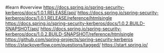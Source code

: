 #learn
#overview
https://docs.spring.io/spring-security-kerberos/docs/1.0.1.RELEASE/api/
https://docs.spring.io/spring-security-kerberos/docs/1.0.1.RELEASE/reference/htmlsingle
https://docs.spring.io/spring-security-kerberos/docs/1.0.2.BUILD-SNAPSHOT/api/
https://docs.spring.io/spring-security-kerberos/docs/1.0.2.BUILD-SNAPSHOT/reference/htmlsingle
https://github.com/spring-projects/spring-security-kerberos
https://stackoverflow.com/questions/tagged/
https://start.spring.io/
